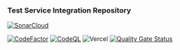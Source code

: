 ### Test Service Integration Repository

[![SonarCloud](https://sonarcloud.io/images/project_badges/sonarcloud-white.svg)](https://sonarcloud.io/summary/new_code?id=Ammar-Raneez_Test_Integration_Repo)

[![CodeFactor](https://www.codefactor.io/repository/github/ammar-raneez/test_integration_repo/badge)](https://www.codefactor.io/repository/github/ammar-raneez/test_integration_repo)
[![CodeQL](https://github.com/Ammar-Raneez/Test_Integration_Repo/actions/workflows/codeql.yml/badge.svg)](https://github.com/Ammar-Raneez/Test_Integration_Repo/actions/workflows/codeql.yml)
![Vercel](https://vercelbadge.vercel.app/api/Ammar-Raneez/Test_Integration_Repo)
[![Quality Gate Status](https://sonarcloud.io/api/project_badges/measure?project=Ammar-Raneez_Test_Integration_Repo&metric=alert_status)](https://sonarcloud.io/summary/new_code?id=Ammar-Raneez_Test_Integration_Repo)